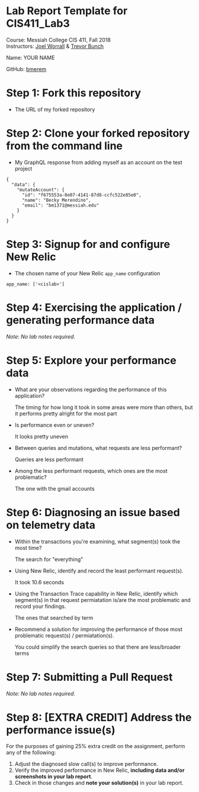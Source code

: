 # Lab Report Template for CIS411_Lab3
Course: Messiah College CIS 411, Fall 2018<br/>
Instructors: [Joel Worrall](https://github.com/tangollama) & [Trevor Bunch](https://github.com/trevordbunch)<br/>

Name: YOUR NAME<br/>

GitHub: [bmerem](https://github.com/YOUR_HANDLE)<br/>

# Step 1: Fork this repository
- The URL of my forked repository

# Step 2: Clone your forked repository from the command line
- My GraphQL response from adding myself as an account on the test project
```
{
  "data": {
    "mutateAccount": {
      "id": "f675553a-8e07-4141-87d8-ccfc522e85e0",
      "name": "Becky Merendino",
      "email": "bm1371@messiah.edu"
    }
  }
}
```

# Step 3: Signup for and configure New Relic
- The chosen name of your New Relic ```app_name``` configuration
```
app_name: ['<cislab>']
```

# Step 4: Exercising the application / generating performance data

_Note: No lab notes required._

# Step 5: Explore your performance data
* What are your observations regarding the performance of this application? 
 
  The timing for how long it took in some areas were more than others, but it performs pretty alright for the most part
* Is performance even or uneven? 

  It looks pretty uneven
* Between queries and mutations, what requests are less performant? 

  Queries are less performant
* Among the less performant requests, which ones are the most problematic?

  The one with the gmail accounts
# Step 6: Diagnosing an issue based on telemetry data
* Within the transactions you're examining, what segment(s) took the most time?

  The search for "everything"
* Using New Relic, identify and record the least performant request(s).
  
    It took 10.6 seconds
* Using the Transaction Trace capability in New Relic, identify which segment(s) in that request permiatation is/are the most problematic and record your findings.

  The ones that searched by term
* Recommend a solution for improving the performance of those most problematic request(s) / permiatation(s).

  You could simplify the search queries so that there are less/broader terms

# Step 7: Submitting a Pull Request
_Note: No lab notes required._

# Step 8: [EXTRA CREDIT] Address the performance issue(s)
For the purposes of gaining 25% extra credit on the assignment, perform any of the following:
1. Adjust the diagnosed slow call(s) to improve performance. 
2. Verify the improved performance in New Relic, **including data and/or screenshots in your lab report**.
2. Check in those changes and **note your solution(s)** in your lab report.